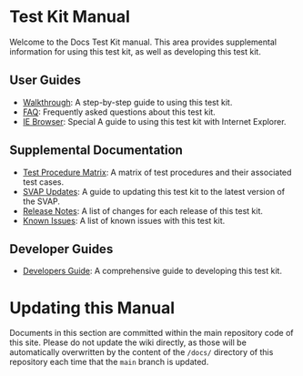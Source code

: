 # Test Kit Manual

Welcome to the Docs Test Kit manual. This area provides supplemental information for using this test kit, as well as developing this test kit.

## User Guides
* [Walkthrough](Walkthrough): A step-by-step guide to using this test kit.
* [FAQ](FAQ.md): Frequently asked questions about this test kit.
* [IE Browser](IE-Browser): Special A guide to using this test kit with Internet Explorer.

## Supplemental Documentation
* [Test Procedure Matrix](files/matrix.xlsx): A matrix of test procedures and their associated test cases.
* [SVAP Updates](SVAP-Updates): A guide to updating this test kit to the latest version of the SVAP.
* [Release Notes](Release-Notes): A list of changes for each release of this test kit.
* [Known Issues](Known-Issues): A list of known issues with this test kit.

## Developer Guides
* [Developers Guide](Developers-Manual): A comprehensive guide to developing this test kit.

# Updating this Manual
Documents in this section are committed within the
main repository code of this site.  Please do not update the
wiki directly, as those will be automatically overwritten by the
content of the `/docs/` directory of this repository each time
that the `main` branch is updated.
